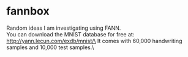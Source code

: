 # fannbox
Random ideas I am investigating using FANN.\
You can download the MNIST database for free at: http://yann.lecun.com/exdb/mnist/\
It comes with 60,000 handwriting samples and 10,000 test samples.\
